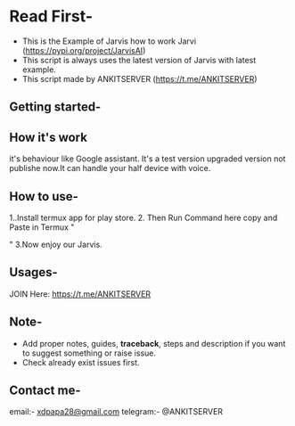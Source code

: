 # Read First-

- This is the Example of Jarvis how to work Jarvi (https://pypi.org/project/JarvisAI)
- This script is always uses the latest version of Jarvis with latest example.
- This script made by ANKITSERVER (https://t.me/ANKITSERVER)

## Getting started-

## How it's work

it's behaviour like Google assistant. It's a test version upgraded version not publishe now.It can handle your half device with voice.



## How to use-

1..Install termux app for play store.
2. Then Run Command here copy and Paste in Termux
"

"
3.Now enjoy our Jarvis.

## Usages-
JOIN Here: https://t.me/ANKITSERVER


## Note-
* Add proper notes, guides, **traceback**, steps and description if you want to suggest something or raise issue.
* Check already exist issues first.

## Contact me-
email:- xdpapa28@gmail.com
telegram:- @ANKITSERVER
